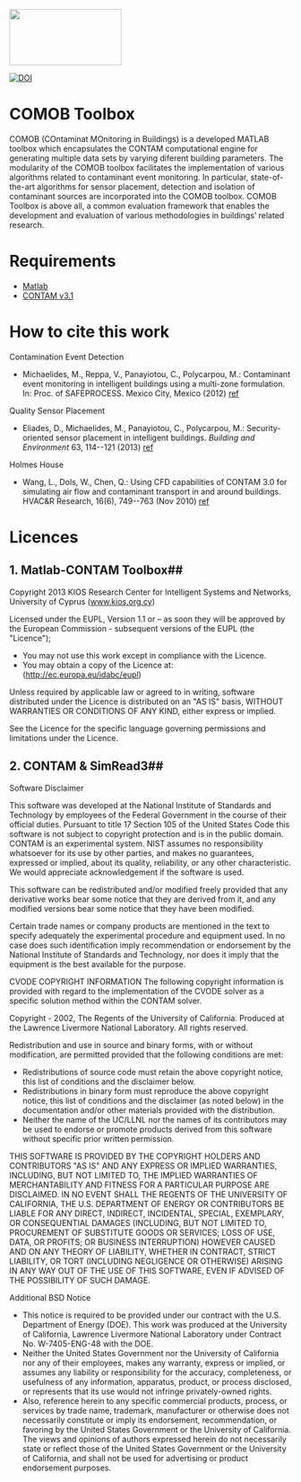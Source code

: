 ﻿<a href="http://www.kios.ucy.ac.cy"><img src="https://www.kios.ucy.ac.cy/wp-content/uploads/2021/07/Logotype-KIOS.svg" width="200" height="100"/><a>

<a href="https://doi.org/10.1016/j.buildenv.2019.02.013"><img src="https://zenodo.org/badge/DOI/10.1016/j.buildenv.2019.02.013.svg" alt="DOI"></a>


# COMOB Toolbox #

COMOB (COntaminat MOnitoring in Buildings) is a developed MATLAB toolbox which encapsulates the CONTAM computational engine for generating multiple data sets by varying diferent building parameters. The modularity of the COMOB toolbox facilitates the implementation
of various algorithms related to contaminant event monitoring. In particular, state-of-the-art algorithms for sensor placement, detection and isolation of contaminant sources are incorporated into the COMOB toolbox. COMOB Toolbox is above all, a common evaluation
framework that enables the development and evaluation of various methodologies in buildings’ related research.

# Requirements #
* [Matlab](http://www.mathworks.com/)
* [CONTAM v3.1](http://www.bfrl.nist.gov/IAQanalysis/CONTAM/)

# How to cite this work #
Contamination Event Detection
* Michaelides, M., Reppa, V., Panayiotou, C., Polycarpou, M.: Contaminant event monitoring in intelligent buildings using a multi-zone formulation. In: Proc. of SAFEPROCESS. Mexico City, Mexico (2012) [ref](http://www.ifac-papersonline.net/Detailed/55365.html)

Quality Sensor Placement
* Eliades, D., Michaelides, M., Panayiotou, C., Polycarpou, M.: Security-oriented sensor placement in intelligent buildings. *Building and Environment* 63, 114--121 (2013) [ref](http://www.sciencedirect.com/science/article/pii/S0360132313000553)

Holmes House
* Wang, L., Dols, W., Chen, Q.: Using CFD capabilities of CONTAM 3.0 for simulating air flow and contaminant transport in and around buildings. HVAC&R Research, 16(6), 749--763 (Nov 2010) [ref](http://www.tandfonline.com/doi/abs/10.1080/10789669.2010.10390932#.UaMcctI5F8E)


# Licences #

## 1. Matlab-CONTAM Toolbox##

Copyright 2013 KIOS Research Center for Intelligent Systems and Networks, University of Cyprus (www.kios.org.cy)

Licensed under the EUPL, Version 1.1 or – as soon they will be approved by the European Commission - subsequent versions of the EUPL (the "Licence");
- You may not use this work except in compliance with the Licence.
- You may obtain a copy of the Licence at: (http://ec.europa.eu/idabc/eupl)

Unless required by applicable law or agreed to in writing, software distributed under the Licence is distributed on an "AS IS" basis, WITHOUT WARRANTIES OR CONDITIONS OF ANY KIND, either express or implied.

See the Licence for the specific language governing permissions and limitations under the Licence.

## 2. CONTAM & SimRead3##

Software Disclaimer

This software was developed at the National Institute of Standards and Technology by employees of the Federal Government in the course of their official duties. Pursuant to title 17 Section 105 of the United States Code this software is not subject to copyright protection and is in the public domain. CONTAM is an experimental system. NIST assumes no responsibility whatsoever for its use by other parties, and makes no guarantees, expressed or implied, about its quality, reliability, or any other characteristic. We would appreciate acknowledgement if the software is used.

This software can be redistributed and/or modified freely provided that any derivative works bear some notice that they are derived from it, and any modified versions bear some notice that they have been modified.

Certain trade names or company products are mentioned in the text to specify adequately the experimental procedure and equipment used. In no case does such identification imply recommendation or endorsement by the National Institute of Standards and Technology, nor does it imply that the equipment is the best available for the purpose.

CVODE COPYRIGHT INFORMATION
The following copyright information is provided with regard to the implementation of the CVODE solver as a specific solution method within the CONTAM solver.

Copyright - 2002, The Regents of the University of California.
Produced at the Lawrence Livermore National Laboratory.
All rights reserved.

Redistribution and use in source and binary forms, with or without modification, are permitted provided that the following conditions are met:
- Redistributions of source code must retain the above copyright notice, this list of conditions and the disclaimer below.
- Redistributions in binary form must reproduce the above copyright notice, this list of conditions and the disclaimer (as noted below) in the documentation and/or other materials provided with the distribution.
- Neither the name of the UC/LLNL nor the names of its contributors may be used to endorse or promote products derived from this software without specific prior written permission.

THIS SOFTWARE IS PROVIDED BY THE COPYRIGHT HOLDERS AND CONTRIBUTORS "AS IS" AND ANY EXPRESS OR IMPLIED WARRANTIES, INCLUDING, BUT NOT LIMITED TO, THE IMPLIED WARRANTIES OF MERCHANTABILITY AND FITNESS FOR A PARTICULAR PURPOSE ARE DISCLAIMED. IN NO EVENT SHALL THE REGENTS OF THE UNIVERSITY OF CALIFORNIA, THE U.S. DEPARTMENT OF ENERGY OR CONTRIBUTORS BE LIABLE FOR ANY DIRECT, INDIRECT, INCIDENTAL, SPECIAL, EXEMPLARY, OR CONSEQUENTIAL DAMAGES (INCLUDING, BUT NOT LIMITED TO, PROCUREMENT OF SUBSTITUTE GOODS OR SERVICES; LOSS OF USE, DATA, OR PROFITS; OR BUSINESS INTERRUPTION) HOWEVER CAUSED AND ON ANY THEORY OF LIABILITY, WHETHER IN CONTRACT, STRICT LIABILITY, OR TORT (INCLUDING NEGLIGENCE OR OTHERWISE) ARISING IN ANY WAY OUT OF THE USE OF THIS SOFTWARE, EVEN IF ADVISED OF THE POSSIBILITY OF SUCH DAMAGE.

Additional BSD Notice
- This notice is required to be provided under our contract with the U.S. Department of Energy (DOE). This work was produced at the University of California, Lawrence Livermore National Laboratory under Contract No. W-7405-ENG-48 with the DOE.
- Neither the United States Government nor the University of California nor any of their employees, makes any warranty, express or implied, or assumes any liability or responsibility for the accuracy, completeness, or usefulness of any information, apparatus, product, or process disclosed, or represents that its use would not infringe privately-owned rights.
- Also, reference herein to any specific commercial products, process, or services by trade name, trademark, manufacturer or otherwise does not necessarily constitute or imply its endorsement,  recommendation, or favoring by the United States Government or the University of California. The views and opinions of authors expressed herein do not necessarily state or reflect those of the United States Government or the University of California, and shall not be used for advertising or product endorsement purposes.
